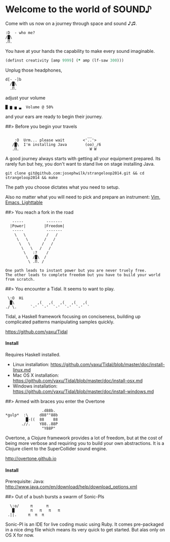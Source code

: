 # Welcome to the world of SOUND♪

Come with us now on a journey through space and sound ♪♫. 

```
:D  - who me?
/█\
.Π.
```

You have at your hands the capability to make every sound imaginable.

```clojure
(definst creativity [amp 9999] (* amp (lf-saw 300)))
```

Unplug those headphones,

```
d[-_-]b
  /█\
  .Π.
```

adjust your volume

```
█ ▆ ▅ ▃  Volume @ 50%
```

and your ears are ready to begin their journey.


##> Before you begin your travels

```
                                    __
    :O  Urm... please wait        <'..'>
   /█\  I'm installing Java        (oo)_/6
   .Π.                               W W
```

A good journey always starts with getting all your equipment prepared.
Its rarely fun but hey, you don't want to stand live on stage installing Java.

```
git clone git@github.com:josephwilk/strangeloop2014.git && cd strangeloop2014 && make
```

The path you choose dictates what you need to setup.

Also no matter what you will need to pick and prepare an instrument: [Vim, Emacs, Lighttable](instruments/readme.md)

##> You reach a fork in the road

```
   -----          -------
  |Power|        |Freedom|
   -----          -------
    \   \         /   /
     \   \       /   /
      \   \     /   /
       \   \   /   /
        \   :?    / 
         \  /█\  /
          \ .Π. /  

One path leads to instant power but you are never truely free.
The other leads to complete freedom but you have to build your world from scratch.
```

##> You encounter a Tidal. It seems to want to play.

```
 \:O  Hi
  █\          ,(   ,(   ,(   ,(   ,(
./ \.      `-'  `-'  `-'  `-'  `-'  `
```

Tidal, a Haskell framework focusing on conciseness, building up complicated patterns manipulating samples quickly.

https://github.com/yaxu/Tidal

#### Install

Requires Haskell installed.

* Linux installation:    https://github.com/yaxu/Tidal/blob/master/doc/install-linux.md
* Mac OS X installation: https://github.com/yaxu/Tidal/blob/master/doc/install-osx.md
* Windows installation:  https://github.com/yaxu/Tidal/blob/master/doc/install-windows.md

##> Armed with braces you enter the Overtone

```
                .d88b.
*gulp*  :\     d88""88b
         █-((  88    88
       .//.    Y88..88P
                "Y88P"
```

Overtone, a Clojure framework provides a lot of freedom, but at the cost of being more verbose and requiring you to build your own abstractions. It is a Clojure client to the SuperCollider sound engine.

http://overtone.github.io

#### Install

Prerequisite: Java: http://www.java.com/en/download/help/download_options.xml

##> Out of a bush bursts a swarm of Sonic-PIs

```
  \:o/     π      π
   █       π   π   π   π
 .||.     π  π  π
```

Sonic-PI is an IDE for live coding music using Ruby. It comes pre-packaged in a nice dmg file which means its very quick to get started. But alas only on OS X for now.
